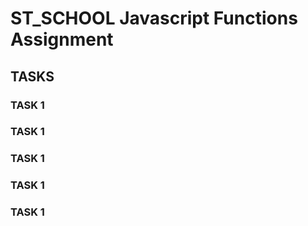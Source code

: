 # ST_SCHOOL Javascript Functions Assignment

## TASKS

### TASK 1
### TASK 1
### TASK 1
### TASK 1
### TASK 1